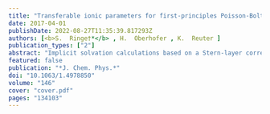 ```yaml
---
title: "Transferable ionic parameters for first-principles Poisson-Boltzmann solvation calculations: Neutral solutes in aqueous monovalent salt solutions"
date: 2017-04-01
publishDate: 2022-08-27T11:35:39.817293Z
authors: [<b>S.  Ringe†*</b> , H.  Oberhofer , K.  Reuter ]
publication_types: ["2"]
abstract: "Implicit solvation calculations based on a Stern-layer corrected size-modified Poisson-Boltzmann (SMPB) model are an effective approach to capture electrolytic effects in first-principles electronic structure calculations. For a given salt solution, they require a range of ion-specific parameters, which describe the size of the dissolved ions as well as thickness and shape of the Stern layer. Out of this defined parameter space, we show that the Stern layer thickness expressed in terms of the solute's electron density and the resulting ionic cavity volume completely determine ion effects on the stability of neutral solutes. Using the efficient SMPB functionality of the full-potential density-functional theory package FHI-aims, we derive optimized such Stern layer parameters for neutral solutes in various aqueous monovalent electrolytes. The parametrization protocol relies on fitting to reference Setschenow coefficients that describe solvation free energy changes with ionic strength at low to medium concentrations. The availability of such data for NaCl solutions yields a highly predictive SMPB model that allows to recover the measured Setschenow coefficients with an accuracy that is comparable to prevalent quantitative regression models. Correspondingly derived SMPB parameters for other salts suffer from a much scarcer experimental data base but lead to Stern layer properties that follow a physically reasonable trend with ionic hydration numbers."
featured: false
publication: "*J. Chem. Phys.*"
doi: "10.1063/1.4978850"
volume: "146"
cover: "cover.pdf"
pages: "134103"
---
```


